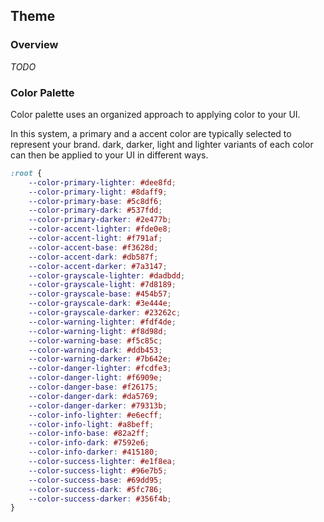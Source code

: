 ## Theme

### Overview

_TODO_

### Color Palette

Color palette uses an organized approach to applying color to your UI.

In this system, a primary and a accent color are typically selected to represent your brand.
dark, darker, light and lighter variants of each color can then be applied to your UI in different ways.

```css
:root {
    --color-primary-lighter: #dee8fd;
    --color-primary-light: #8daff9;
    --color-primary-base: #5c8df6;
    --color-primary-dark: #537fdd;
    --color-primary-darker: #2e477b;
    --color-accent-lighter: #fde0e8;
    --color-accent-light: #f791af;
    --color-accent-base: #f3628d;
    --color-accent-dark: #db587f;
    --color-accent-darker: #7a3147;
    --color-grayscale-lighter: #dadbdd;
    --color-grayscale-light: #7d8189;
    --color-grayscale-base: #454b57;
    --color-grayscale-dark: #3e444e;
    --color-grayscale-darker: #23262c;
    --color-warning-lighter: #fdf4de;
    --color-warning-light: #f8d98d;
    --color-warning-base: #f5c85c;
    --color-warning-dark: #ddb453;
    --color-warning-darker: #7b642e;
    --color-danger-lighter: #fcdfe3;
    --color-danger-light: #f6909e;
    --color-danger-base: #f26175;
    --color-danger-dark: #da5769;
    --color-danger-darker: #79313b;
    --color-info-lighter: #e6ecff;
    --color-info-light: #a8beff;
    --color-info-base: #82a2ff;
    --color-info-dark: #7592e6;
    --color-info-darker: #415180;
    --color-success-lighter: #e1f8ea;
    --color-success-light: #96e7b5;
    --color-success-base: #69dd95;
    --color-success-dark: #5fc786;
    --color-success-darker: #356f4b;
}
```
